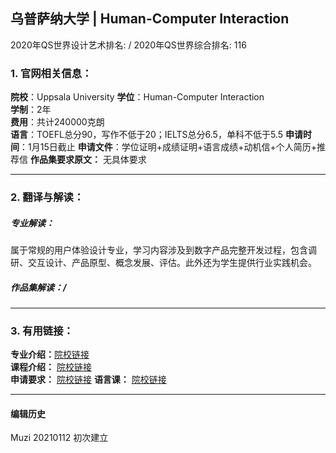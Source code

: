 ## 乌普萨纳大学 | Human-Computer Interaction

2020年QS世界设计艺术排名: /
2020年QS世界综合排名: 116  

### 1. 官网相关信息：

**院校**：Uppsala University
**学位**：Human-Computer Interaction  
**学制**：2年  
**费用**：共计240000克朗  
**语言**：TOEFL总分90，写作不低于20；IELTS总分6.5，单科不低于5.5
**申请时间**：1月15日截止
**申请文件**：学位证明+成绩证明+语言成绩+动机信+个人简历+推荐信
**作品集要求原文：** 无具体要求

---

### 2. 翻译与解读：

##### 专业解读：
属于常规的用户体验设计专业，学习内容涉及到数字产品完整开发过程，包含调研、交互设计、产品原型、概念发展、评估。此外还为学生提供行业实践机会。

##### 作品集解读：/

---

### 3. 有用链接：

**专业介绍：**[院校链接](https://www.kth.se/en/studies/master/interactivemediatechnology)  
**课程介绍：** [院校链接](http://www.uu.se/en/admissions/master/selma/studieplan/?planId=1276&pKod=SMD2M)  
**申请要求：** [院校链接](http://www.uu.se/en/admissions/master/selma/program/?pKod=SMD2M&pInr=&lasar=19%2F20)
**语言课：** [院校链接](https://www.universityadmissions.se/en/All-you-need-to-know1/Applying-for-studies/English-requirements/Internationally-recognized-English-test/)



---


#### 编辑历史
Muzi 20210112 初次建立
